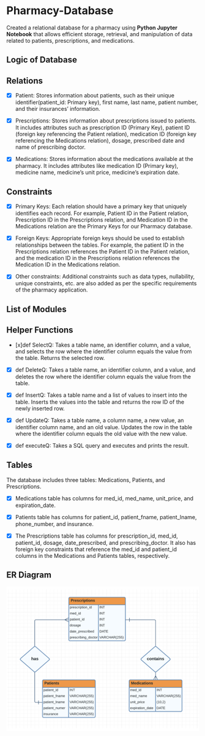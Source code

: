 # Pharmacy-Database
Created a relational database for a pharmacy using **Python Jupyter Notebook** that allows efficient storage, retrieval, and manipulation of data related to patients, prescriptions, and medications.

## Logic of Database 
## Relations
- [x] Patient: Stores information about patients, such as their unique identifier(patient_id: Primary key), first name, last name, patient number, and their insurances’ information.

- [x] Prescriptions: Stores information about prescriptions issued to patients. It includes attributes such as prescription ID (Primary Key), patient ID (foreign key referencing the Patient relation), medication ID (foreign key referencing the Medications relation), dosage, prescribed date and name of prescribing doctor.

- [x] Medications: Stores information about the medications available at the pharmacy. It includes attributes like medication ID (Primary key), medicine name, medicine’s unit price, medicine’s expiration date.

## Constraints
- [x] Primary Keys: Each relation should have a primary key that uniquely identifies each record. For example, Patient ID in the Patient relation, Prescription ID in the Prescriptions relation, and Medication ID in the Medications relation are the Primary Keys for our Pharmacy database.

- [x] Foreign Keys: Appropriate foreign keys should be used to establish relationships between the tables. For example, the patient ID in the Prescriptions relation references the Patient ID in the Patient relation, and the medication ID in the Prescriptions relation references the Medication ID in the Medications relation.

- [x] Other constraints: Additional constraints such as data types, nullability, unique constraints, etc. are also added as per the specific requirements of the pharmacy application.

## List of Modules

## Helper Functions

- [x]def SelectQ: Takes a table name, an identifier column, and a value, and selects the row where the identifier column equals the value from the table. Returns the selected row.

- [x] def DeleteQ: Takes a table name, an identifier column, and a value, and deletes the row where the identifier column equals the value from the table.

- [x] def InsertQ: Takes a table name and a list of values to insert into the table. Inserts the values into the table and returns the row ID of the newly inserted row.

- [x] def UpdateQ: Takes a table name, a column name, a new value, an identifier column name, and an old value. Updates the row in the table where the identifier column equals the old value with the new value.

- [x] def executeQ: Takes a SQL query and executes and prints the result.

## Tables

The database includes three tables: Medications, Patients, and Prescriptions.

- [x] Medications table has columns for med_id, med_name, unit_price, and expiration_date.

- [x] Patients table has columns for patient_id, patient_fname, patient_lname, phone_number, and insurance.

- [x] The Prescriptions table has columns for prescription_id, med_id, patient_id, dosage, date_prescribed, and prescribing_doctor. It also has foreign key constraints that reference the med_id and patient_id columns in the Medications and Patients tables, respectively.


## ER Diagram

![alt text](https://github.com/Myesha-Mahazabeen/Pharmacy-Database/blob/main/ER_Diagram.png)
 
